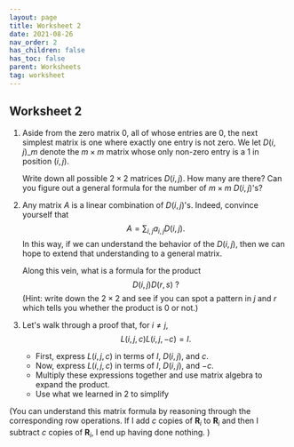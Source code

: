 ```yaml
---
layout: page
title: Worksheet 2
date: 2021-08-26
nav_order: 2
has_children: false
has_toc: false
parent: Worksheets
tag: worksheet
---
```


## Worksheet 2

1. Aside from the zero matrix $0$, all of whose entries are $0$, the next 
simplest matrix is one where exactly one entry is not zero. We let 
$D(i,j)\_m$ denote the $m \times m$ matrix whose only non-zero entry 
is a $1$ in position $(i,j)$. 

    Write down all possible $2 \times 2$ matrices $D(i,j)$. How many are there? 
    Can you figure out a general formula for the number of $m \times m$ 
    $D(i,j)$'s?

2. Any matrix $A$ is a linear combination of $D(i,j)$'s. Indeed, convince 
yourself that 
$$
    A = \sum_{i,j} a_{i,j} D(i,j). 
$$
In this way, if we can understand the behavior of the $D(i,j)$, then we 
can hope to extend that understanding to a general matrix. 

    Along this vein, what is a formula for the product 
    $$
        D(i,j) D(r,s) \ ? 
    $$
    (Hint: write down the $2 \times 2$ and see if you can spot a pattern in 
    $j$ and $r$ which tells you whether the product is $0$ or not.)

3. Let's walk through a proof that, for $i \neq j$,
$$
    L(i,j,c) L(i,j,-c) = I. 
$$
    * First, express $L(i,j,c)$ in terms of $I$, $D(i,j)$, and $c$.
    * Now, express $L(i,j,c)$ in terms of $I$, $D(i,j)$, and $-c$.
    * Multiply these expressions together and use matrix algebra to 
        expand the product. 
    * Use what we learned in 2 to simplify
    
(You can understand this matrix formula by reasoning through the corresponding row 
operations. If I add $c$ copies of $\mathbf{R}_i$ to $\mathbf{R}_i$ and then I 
subtract $c$ copies of $\mathbf{R}_i$, I end up having done nothing. )